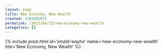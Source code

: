 ```yaml
---
layout: page
title: New Economy, New Wealth
created: 1303602073
permalink: /2011/04/23/new-economy-new-wealth
categories: []
---
```

{% include _prezi.html id='xmzld_-wayho' name='new-economy-new-wealth' title='New Economy, New Wealth' %}
